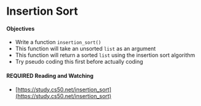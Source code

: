 # Insertion Sort

#### Objectives

* Write a function `insertion_sort()`
* This function will take an unsorted `list` as an argument
* This function will return a sorted `list` using the insertion sort algorithm
* Try pseudo coding this first before actually coding

#### REQUIRED Reading and Watching

* [https://study.cs50.net/insertion_sort](https://study.cs50.net/insertion_sort)